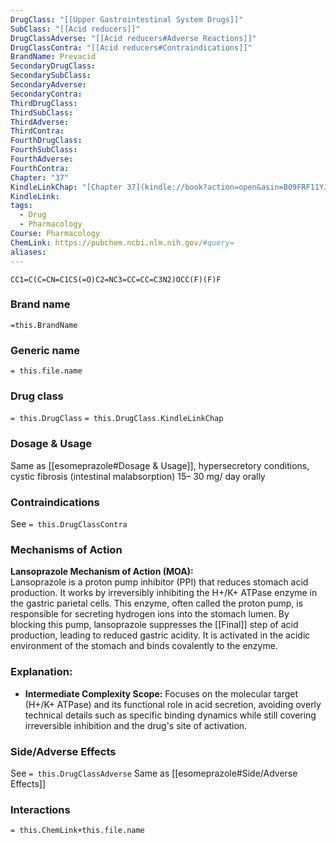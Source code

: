 ```yaml
---
DrugClass: "[[Upper Gastrointestinal System Drugs]]"
SubClass: "[[Acid reducers]]"
DrugClassAdverse: "[[Acid reducers#Adverse Reactions]]"
DrugClassContra: "[[Acid reducers#Contraindications]]"
BrandName: Prevacid
SecondaryDrugClass: 
SecondarySubClass: 
SecondaryAdverse: 
SecondaryContra: 
ThirdDrugClass: 
ThirdSubClass: 
ThirdAdverse: 
ThirdContra: 
FourthDrugClass: 
FourthSubClass: 
FourthAdverse: 
FourthContra: 
Chapter: "37"
KindleLinkChap: "[Chapter 37](kindle://book?action=open&asin=B09FRF11YJ&location=20599)"
KindleLink: 
tags:
  - Drug
  - Pharmacology
Course: Pharmacology
ChemLink: https://pubchem.ncbi.nlm.nih.gov/#query=
aliases:
---
```

```smiles
CC1=C(C=CN=C1CS(=O)C2=NC3=CC=CC=C3N2)OCC(F)(F)F
```

### Brand name
`=this.BrandName`

### Generic name
`= this.file.name`

### Drug class 
`= this.DrugClass`
	`= this.DrugClass.KindleLinkChap`

### Dosage & Usage
Same as [[esomeprazole#Dosage & Usage]], hypersecretory conditions, cystic fibrosis (intestinal malabsorption)
15– 30 mg/ day orally

### Contraindications
See `= this.DrugClassContra`

### Mechanisms of Action
**Lansoprazole Mechanism of Action (MOA):**  
Lansoprazole is a proton pump inhibitor (PPI) that reduces stomach acid production. It works by irreversibly inhibiting the H+/K+ ATPase enzyme in the gastric parietal cells. This enzyme, often called the proton pump, is responsible for secreting hydrogen ions into the stomach lumen. By blocking this pump, lansoprazole suppresses the [[Final]] step of acid production, leading to reduced gastric acidity. It is activated in the acidic environment of the stomach and binds covalently to the enzyme.

### Explanation:

- **Intermediate Complexity Scope:** Focuses on the molecular target (H+/K+ ATPase) and its functional role in acid secretion, avoiding overly technical details such as specific binding dynamics while still covering irreversible inhibition and the drug's site of activation.

### Side/Adverse Effects
See `= this.DrugClassAdverse`
 Same as [[esomeprazole#Side/Adverse Effects]] 

### Interactions

`= this.ChemLink+this.file.name`

